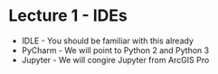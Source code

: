 # Lecture 1 - IDEs
- IDLE - You should be familiar with this already
- PyCharm - We will point to Python 2 and Python 3
- Jupyter - We will congire Jupyter from ArcGIS Pro
